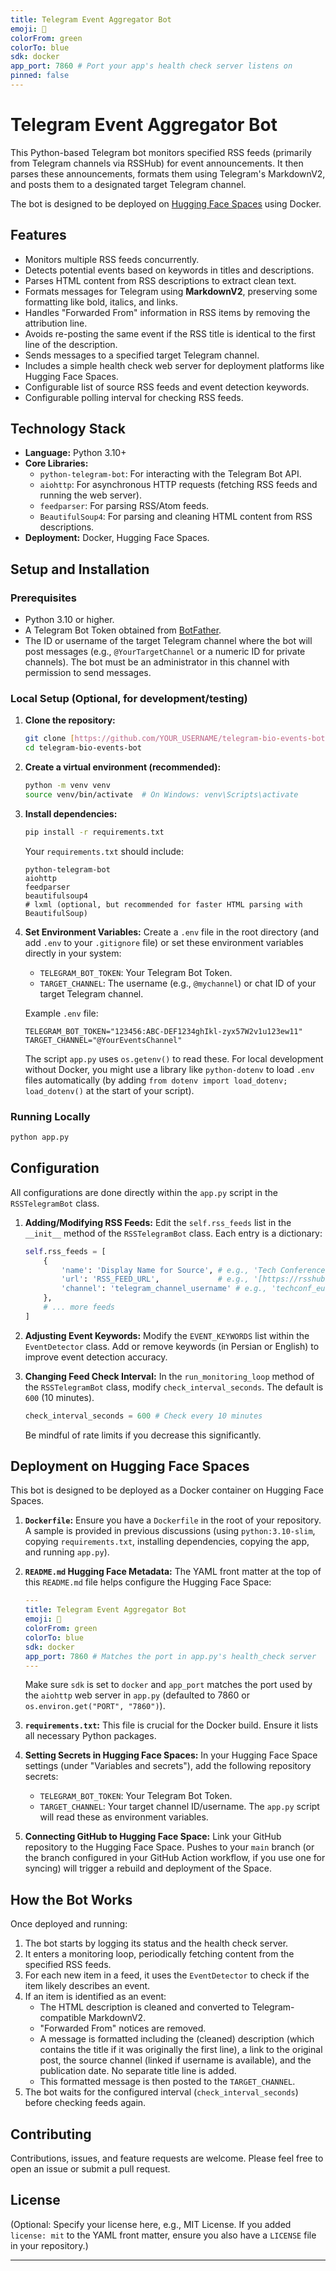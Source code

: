```yaml
---
title: Telegram Event Aggregator Bot
emoji: 🤖
colorFrom: green
colorTo: blue
sdk: docker
app_port: 7860 # Port your app's health check server listens on
pinned: false 
---
```


# Telegram Event Aggregator Bot

This Python-based Telegram bot monitors specified RSS feeds (primarily from Telegram channels via RSSHub) for event announcements. It then parses these announcements, formats them using Telegram's MarkdownV2, and posts them to a designated target Telegram channel.

The bot is designed to be deployed on [Hugging Face Spaces](https://huggingface.co/spaces) using Docker.

## Features

* Monitors multiple RSS feeds concurrently.
* Detects potential events based on keywords in titles and descriptions.
* Parses HTML content from RSS descriptions to extract clean text.
* Formats messages for Telegram using **MarkdownV2**, preserving some formatting like bold, italics, and links.
* Handles "Forwarded From" information in RSS items by removing the attribution line.
* Avoids re-posting the same event if the RSS title is identical to the first line of the description.
* Sends messages to a specified target Telegram channel.
* Includes a simple health check web server for deployment platforms like Hugging Face Spaces.
* Configurable list of source RSS feeds and event detection keywords.
* Configurable polling interval for checking RSS feeds.

## Technology Stack

* **Language:** Python 3.10+
* **Core Libraries:**
    * `python-telegram-bot`: For interacting with the Telegram Bot API.
    * `aiohttp`: For asynchronous HTTP requests (fetching RSS feeds and running the web server).
    * `feedparser`: For parsing RSS/Atom feeds.
    * `BeautifulSoup4`: For parsing and cleaning HTML content from RSS descriptions.
* **Deployment:** Docker, Hugging Face Spaces.

## Setup and Installation

### Prerequisites

* Python 3.10 or higher.
* A Telegram Bot Token obtained from [BotFather](https://t.me/BotFather).
* The ID or username of the target Telegram channel where the bot will post messages (e.g., `@YourTargetChannel` or a numeric ID for private channels). The bot must be an administrator in this channel with permission to send messages.

### Local Setup (Optional, for development/testing)

1.  **Clone the repository:**
    ```bash
    git clone [https://github.com/YOUR_USERNAME/telegram-bio-events-bot.git](https://github.com/YOUR_USERNAME/telegram-bio-events-bot.git)
    cd telegram-bio-events-bot
    ```

2.  **Create a virtual environment (recommended):**
    ```bash
    python -m venv venv
    source venv/bin/activate  # On Windows: venv\Scripts\activate
    ```

3.  **Install dependencies:**
    ```bash
    pip install -r requirements.txt
    ```
    Your `requirements.txt` should include:
    ```text
    python-telegram-bot
    aiohttp
    feedparser
    beautifulsoup4
    # lxml (optional, but recommended for faster HTML parsing with BeautifulSoup)
    ```

4.  **Set Environment Variables:**
    Create a `.env` file in the root directory (and add `.env` to your `.gitignore` file) or set these environment variables directly in your system:
    * `TELEGRAM_BOT_TOKEN`: Your Telegram Bot Token.
    * `TARGET_CHANNEL`: The username (e.g., `@mychannel`) or chat ID of your target Telegram channel.

    Example `.env` file:
    ```env
    TELEGRAM_BOT_TOKEN="123456:ABC-DEF1234ghIkl-zyx57W2v1u123ew11"
    TARGET_CHANNEL="@YourEventsChannel"
    ```
    The script `app.py` uses `os.getenv()` to read these. For local development without Docker, you might use a library like `python-dotenv` to load `.env` files automatically (by adding `from dotenv import load_dotenv; load_dotenv()` at the start of your script).

### Running Locally

```bash
python app.py
```
## Configuration

All configurations are done directly within the `app.py` script in the `RSSTelegramBot` class.

1.  **Adding/Modifying RSS Feeds:**
    Edit the `self.rss_feeds` list in the `__init__` method of the `RSSTelegramBot` class. Each entry is a dictionary:
    ```python
    self.rss_feeds = [
        {
            'name': 'Display Name for Source', # e.g., 'Tech Conferences EU'
            'url': 'RSS_FEED_URL',             # e.g., '[https://rsshub.app/telegram/channel/techconf_eu](https://rsshub.app/telegram/channel/techconf_eu)'
            'channel': 'telegram_channel_username' # e.g., 'techconf_eu' (used for linking)
        },
        # ... more feeds
    ]
    ```

2.  **Adjusting Event Keywords:**
    Modify the `EVENT_KEYWORDS` list within the `EventDetector` class. Add or remove keywords (in Persian or English) to improve event detection accuracy.

3.  **Changing Feed Check Interval:**
    In the `run_monitoring_loop` method of the `RSSTelegramBot` class, modify `check_interval_seconds`. The default is `600` (10 minutes).
    ```python
    check_interval_seconds = 600 # Check every 10 minutes
    ```
    Be mindful of rate limits if you decrease this significantly.

## Deployment on Hugging Face Spaces

This bot is designed to be deployed as a Docker container on Hugging Face Spaces.

1.  **`Dockerfile`:**
    Ensure you have a `Dockerfile` in the root of your repository. A sample is provided in previous discussions (using `python:3.10-slim`, copying `requirements.txt`, installing dependencies, copying the app, and running `app.py`).

2.  **`README.md` Hugging Face Metadata:**
    The YAML front matter at the top of this `README.md` file helps configure the Hugging Face Space:
    ```yaml
    ---
    title: Telegram Event Aggregator Bot 
    emoji: 🤖
    colorFrom: green
    colorTo: blue
    sdk: docker
    app_port: 7860 # Matches the port in app.py's health_check server
    ---
    ```
    Make sure `sdk` is set to `docker` and `app_port` matches the port used by the `aiohttp` web server in `app.py` (defaulted to 7860 or `os.environ.get("PORT", "7860")`).

3.  **`requirements.txt`:**
    This file is crucial for the Docker build. Ensure it lists all necessary Python packages.

4.  **Setting Secrets in Hugging Face Spaces:**
    In your Hugging Face Space settings (under "Variables and secrets"), add the following repository secrets:
    * `TELEGRAM_BOT_TOKEN`: Your Telegram Bot Token.
    * `TARGET_CHANNEL`: Your target channel ID/username.
    The `app.py` script will read these as environment variables.

5.  **Connecting GitHub to Hugging Face Space:**
    Link your GitHub repository to the Hugging Face Space. Pushes to your `main` branch (or the branch configured in your GitHub Action workflow, if you use one for syncing) will trigger a rebuild and deployment of the Space.

## How the Bot Works

Once deployed and running:

1.  The bot starts by logging its status and the health check server.
2.  It enters a monitoring loop, periodically fetching content from the specified RSS feeds.
3.  For each new item in a feed, it uses the `EventDetector` to check if the item likely describes an event.
4.  If an item is identified as an event:
    * The HTML description is cleaned and converted to Telegram-compatible MarkdownV2.
    * "Forwarded From" notices are removed.
    * A message is formatted including the (cleaned) description (which contains the title if it was originally the first line), a link to the original post, the source channel (linked if username is available), and the publication date. No separate title line is added.
    * This formatted message is then posted to the `TARGET_CHANNEL`.
5.  The bot waits for the configured interval (`check_interval_seconds`) before checking feeds again.

## Contributing

Contributions, issues, and feature requests are welcome. Please feel free to open an issue or submit a pull request.

## License

(Optional: Specify your license here, e.g., MIT License. If you added `license: mit` to the YAML front matter, ensure you also have a `LICENSE` file in your repository.)

---
